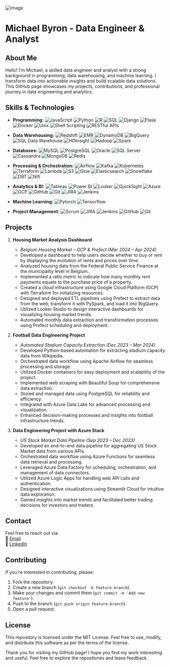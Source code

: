 ![image](https://github.com/SuperbMike/SuperbMike/assets/129975493/17a3f151-e8c0-4bc4-8c78-28f5f18f24de)

# Michael Byron - Data Engineer & Analyst

## About Me
Hello! I'm Michael, a skilled data engineer and analyst with a strong background in programming, data warehousing, and machine learning. I transform data into actionable insights and build scalable data solutions. This GitHub page showcases my projects, contributions, and professional journey in data engineering and analytics.

## Skills & Technologies
- **Programming:** ![JavaScript](https://img.shields.io/badge/-JavaScript-yellow) ![Python](https://img.shields.io/badge/-Python-blue) ![R](https://img.shields.io/badge/-R-blue) ![SQL](https://img.shields.io/badge/-SQL-lightgrey) ![Django](https://img.shields.io/badge/-Django-green) ![Flask](https://img.shields.io/badge/-Flask-black) ![Docker](https://img.shields.io/badge/-Docker-blue) ![Unix](https://img.shields.io/badge/-Unix-blue) ![Shell Scripting](https://img.shields.io/badge/-Shell_Scripting-yellowgreen) ![RESTful APIs](https://img.shields.io/badge/-RESTful_APIs-orange)

- **Data Warehousing:** ![Redshift](https://img.shields.io/badge/-Redshift-red) ![EMR](https://img.shields.io/badge/-EMR-green) ![DynamoDB](https://img.shields.io/badge/-DynamoDB-blue) ![BigQuery](https://img.shields.io/badge/-BigQuery-blue) ![SQL Data Warehouse](https://img.shields.io/badge/-SQL_Data_Warehouse-blue) ![HDInsight](https://img.shields.io/badge/-HDInsight-blue) ![Hadoop](https://img.shields.io/badge/-Hadoop-yellow) ![Spark](https://img.shields.io/badge/-Spark-orange)

- **Databases:** ![MySQL](https://img.shields.io/badge/-MySQL-blue) ![PostgreSQL](https://img.shields.io/badge/-PostgreSQL-blue) ![Oracle](https://img.shields.io/badge/-Oracle-red) ![SQL Server](https://img.shields.io/badge/-SQL_Server-red) ![Cassandra](https://img.shields.io/badge/-Cassandra-blue) ![MongoDB](https://img.shields.io/badge/-MongoDB-green) ![Redis](https://img.shields.io/badge/-Redis-red)

- **Processing & Orchestration:** ![Airflow](https://img.shields.io/badge/-Airflow-blue) ![Kafka](https://img.shields.io/badge/-Kafka-black) ![Kubernetes](https://img.shields.io/badge/-Kubernetes-blue) ![Terraform](https://img.shields.io/badge/-Terraform-purple) ![Lambda](https://img.shields.io/badge/-Lambda-orange) ![S3](https://img.shields.io/badge/-S3-red) ![Glue](https://img.shields.io/badge/-Glue-blue) ![Elasticsearch](https://img.shields.io/badge/-Elasticsearch-blue) ![Snowflake](https://img.shields.io/badge/-Snowflake-lightblue) ![DBT](https://img.shields.io/badge/-DBT-blue) ![Nifi](https://img.shields.io/badge/-Nifi-yellow)

- **Analytics & BI:** ![Tableau](https://img.shields.io/badge/-Tableau-blue) ![Power BI](https://img.shields.io/badge/-Power_BI-yellow) ![Looker](https://img.shields.io/badge/-Looker-blue) ![QuickSight](https://img.shields.io/badge/-QuickSight-blue) ![Azure](https://img.shields.io/badge/-Azure-blue) ![GCP](https://img.shields.io/badge/-GCP-red) ![GitHub](https://img.shields.io/badge/-GitHub-black) ![Git](https://img.shields.io/badge/-Git-red) ![JIRA](https://img.shields.io/badge/-JIRA-blue) ![Jenkins](https://img.shields.io/badge/-Jenkins-red)

- **Machine Learning:** ![Pytorch](https://img.shields.io/badge/-Pytorch-orange) ![Tensorflow](https://img.shields.io/badge/-Tensorflow-orange)

- **Project Management:** ![Scrum](https://img.shields.io/badge/-Scrum-blue) ![JIRA](https://img.shields.io/badge/-JIRA-blue) ![Jenkins](https://img.shields.io/badge/-Jenkins-red) ![GitHub](https://img.shields.io/badge/-GitHub-black) ![Git](https://img.shields.io/badge/-Git-red)

## Projects
1. **Housing Market Analysis Dashboard**  
   - *Belgium Housing Market – GCP & Prefect (Mar 2024 – Apr 2024)*
   - Developed a dashboard to help users decide whether to buy or rent by displaying the evolution of rents and prices over time.
   - Analyzed housing data from the Federal Public Service Finance at the municipality level in Belgium.
   - Implemented a ratio metric to indicate how many monthly rent payments equate to the purchase price of a property.
   - Created a cloud infrastructure using Google Cloud Platform (GCP) with Terraform for initializing resources.
   - Designed and deployed ETL pipelines using Prefect to extract data from the web, transform it with PySpark, and load it into BigQuery.
   - Utilized Looker Studio to design interactive dashboards for visualizing housing market trends.
   - Automated monthly data extraction and transformation processes using Prefect scheduling and deployment.

2. **Football Data Engineering Project**  
   - *Automated Stadium Capacity Extraction (Dec 2023 – Mar 2024)*
   - Developed Python-based automation for extracting stadium capacity data from Wikipedia.
   - Orchestrated data workflow using Apache Airflow for seamless processing and storage.
   - Utilized Docker containers for easy deployment and scalability of the project.
   - Implemented web scraping with Beautiful Soup for comprehensive data extraction.
   - Stored and managed data using PostgreSQL for reliability and efficiency.
   - Integrated with Azure Data Lake for advanced processing and visualization.
   - Enhanced decision-making processes and insights into football infrastructure trends.

3. **Data Engineering Project with Azure Stack**  
   - *US Stock Market Data Pipeline (Sep 2023 – Dec 2023)*
   - Developed an end-to-end data pipeline for aggregating US Stock Market data from various APIs.
   - Orchestrated data workflow using Azure Functions for seamless data retrieval and processing.
   - Leveraged Azure Data Factory for scheduling, orchestration, and management of data connectors.
   - Utilized Azure Logic Apps for handling web API calls and authentication.
   - Designed interactive visualizations using Streamlit Cloud for intuitive data exploration.
   - Gained insights into market trends and facilitated better trading decisions for investors and traders.

## Contact
Feel free to reach out via:  
📧 [Email](mailto:michael_byron@hotmail.co.uk)  
💼 [LinkedIn](https://www.linkedin.com/in/michael-b-a3960273/)

## Contributing
If you're interested in contributing, please:
1. Fork the repository.
2. Create a new branch (`git checkout -b feature-branch`).
3. Make your changes and commit them (`git commit -m 'Add new feature'`).
4. Push to the branch (`git push origin feature-branch`).
5. Open a pull request.

## License
This repository is licensed under the MIT License. Feel free to use, modify, and distribute this software as per the terms of the license.

Thank you for visiting my GitHub page! I hope you find my work interesting and useful. Feel free to explore the repositories and leave feedback.

